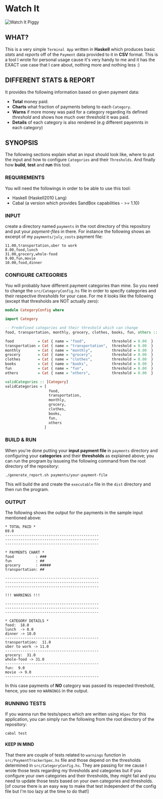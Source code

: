 # Watch It

![Watch It Piggy](http://confessionsofacouponclipper.com/wp-content/uploads/2012/01/Piggy-Bank-and-Coins.jpg)

## WHAT?

This is a very simple `Terminal App` written in **Haskell** which produces basic *stats* and *reports* off of the `Payment` data provided to it in **CSV** format. This is a tool I wrote for personal usage cause it's very handy to me and it has the EXACT use case that I care about, nothing more and nothing less :)

## DIFFERENT STATS & REPORT

It provides the following information based on given payment data:

- **Total** money paid.
- **Charts** what fraction of payments belong to each `Category`.
- **Warns** if more money was paid for a category regarding its defined *threshold* and shows hoe much over threshold it was paid.
- **Details** of each category is also rendered (e.g different payemnts in each category)

## SYNOPSIS

The following sections explain what an input should look like, where to put the input and how to configure `Categories` and their `Thresholds`. And finally how **build**, **test** and **run** this tool.

### REQUIREMENTS

You will need the followings in order to be able to use this tool:

- Haskell (Haskell2010 Lang)
- Cabal (a version which provides SandBox capabilities - >= 1.10)

### INPUT

create a directory named `payments` in the root directory of this repository and put your *payment-files* in there. For instance the following shows an excerpt of my `payments/july_costs` payment file:

```
11.00,transportation,uber to work
8.00,food,lunch
31.00,grocery,whole-food
9.00,fun,movie
10.00,food,dinner
```

### CONFIGURE CATEGORIES

You will probably have different payment categories than mine. So you need to change the `src/CategoryConfig.hs` file in order to specify categories and their respective *thresholds* for your case. For me it looks like the following (except that thresholds are NOT actually zero):

```haskell
module CategoryConfig where

import Category

-- Predefined categories and their threshold which can change
food, transportation, monthly, grocery, clothes, books, fun, others :: Category

food           = Cat { name = "food",            threshold = 0.00  }
transportation = Cat { name = "transportation",  threshold = 0.00  }
monthly        = Cat { name = "monthly",         threshold = 0.00  }
grocery        = Cat { name = "grocery",         threshold = 0.00  }
clothes        = Cat { name = "clothes",         threshold = 0.00  }
books          = Cat { name = "books",           threshold = 0.00  }
fun            = Cat { name = "fun",             threshold = 0.00  }
others         = Cat { name = "others",          threshold = 0.00  }

validCategories :: [Category]
validCategories = [
                    food,
                    transportation,
                    monthly,
                    grocery,
                    clothes,
                    books,
                    fun,
                    others
                  ]

```

### BUILD & RUN

When you're done putting your **input payment file** in `payments` directory and configuring your **categories** and their **thresholds** as explained above; you can run the program by issueing the following command from the root directory of the repository:

```shell
./generate_report.sh payments/your-payment-file
```

This will build the and create the `executable` file in the `dist` directory and then run the program.

### OUTPUT

The following shows the output for the payments in the sample input mentioned above:

```
* TOTAL PAID *
69.0
-------------------------------------------
-------------------------------------------
-------------------------------------------

* PAYMENTS CHART *
food          : ###
fun           : ##
grocery       : #####
transportation: ##

-------------------------------------------
-------------------------------------------
-------------------------------------------

!!! WARNINGS !!!

-------------------------------------------
-------------------------------------------
-------------------------------------------

* CATEGORY DETAILS *
food:  18.0
lunch  -> 8.0
dinner -> 10.0
-------------------------------------------
transportation:  11.0
uber to work -> 11.0
-------------------------------------------
grocery:  31.0
whole-food -> 31.0
-------------------------------------------
fun:  9.0
movie -> 9.0
-------------------------------------------
```

In this case payments of **NO** category was passed its respected threshold, hence, you see no `WARNINGS` in the output.

### RUNNING TESTS

If you wanna run the tests/specs which are written using `HSpec` for this application, you can simply run the following from the root directory of the repository:

```shell
cabal test
```

#### KEEP IN MIND

That there are couple of tests related to `warnings` function in `src/PaymentTrackerSpec.hs` file and those depend on the thresholds determined in `src/CategoryConfig.hs`. They are passing for me cause I wrote those tests regarding my thresholds and categories but if you configure your own categories and their thresholds, they might fail and you need to update those tests based on your own categories and thresholds. [of course there is an easy way to make that test independent of the config file but I'm too lazy at the time to do that!]
